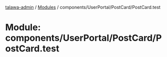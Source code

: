 [talawa-admin](../README.md) / [Modules](../modules.md) / components/UserPortal/PostCard/PostCard.test

# Module: components/UserPortal/PostCard/PostCard.test
